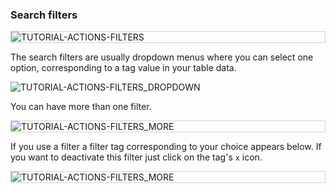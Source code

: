 ### Search filters

<div style="border: thin solid lightgrey;">
  <img
    alt="TUTORIAL-ACTIONS-FILTERS"
    src="https://raw.githubusercontent.com/multi-coop/gitribute-documentation-content/main/images/tutorial/actions-search_filters-01.png"
    />
</div>

The search filters are usually dropdown menus where you can select one option, corresponding to a tag value in your table data.

<div>
  <img
    alt="TUTORIAL-ACTIONS-FILTERS_DROPDOWN"
    src="https://raw.githubusercontent.com/multi-coop/gitribute-documentation-content/main/images/tutorial/edition-preview-csv-filters.png"
    />
</div>

You can have more than one filter.

<div style="border: thin solid lightgrey;">
  <img
    alt="TUTORIAL-ACTIONS-FILTERS_MORE"
    src="https://raw.githubusercontent.com/multi-coop/gitribute-documentation-content/main/images/tutorial/actions-search_filters-02.png"
    />
</div>

If you use a filter a filter tag corresponding to your choice appears below. If you want to deactivate this filter just click on the tag's `x` icon.

<div style="border: thin solid lightgrey;">
  <img
    alt="TUTORIAL-ACTIONS-FILTERS_MORE"
    src="https://raw.githubusercontent.com/multi-coop/gitribute-documentation-content/main/images/tutorial/actions-search_filters-03.png"
    />
</div>
